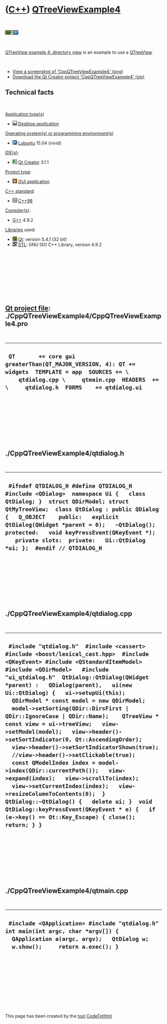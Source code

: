 



 

 

 

 

 

([C++](Cpp.htm)) [QTreeViewExample4](CppQTreeViewExample4.htm)
==============================================================

 

![Qt](PicQt.png)![Qt
Creator](PicQtCreator.png)![Lubuntu](PicLubuntu.png)

 

[QTreeView example 4: directory view](CppQTreeViewExample4.htm) is an
example to use a [QTreeView](CppQTreeView.htm).

 

-   [View a screenshot of
    'CppQTreeViewExample4' (png)](CppQTreeViewExample4.png)
-   [Download the Qt Creator project
    'CppQTreeViewExample4' (zip)](CppQTreeViewExample4.zip)

Technical facts
---------------

 

[Application type(s)](CppApplication.htm)

-   ![Desktop](PicDesktop.png) [Desktop
    application](CppDesktopApplication.htm)

[Operating system(s) or programming environment(s)](CppOs.htm)

-   ![Lubuntu](PicLubuntu.png) [Lubuntu](CppLubuntu.htm) 15.04 (vivid)

[IDE(s)](CppIde.htm):

-   ![Qt Creator](PicQtCreator.png) [Qt Creator](CppQtCreator.htm) 3.1.1

[Project type](CppQtProjectType.htm):

-   ![GUI](PicGui.png) [GUI application](CppGuiApplication.htm)

[C++ standard](CppStandard.htm):

-   ![C++98](PicCpp98.png) [C++98](Cpp98.htm)

[Compiler(s)](CppCompiler.htm):

-   [G++](CppGpp.htm) 4.9.2

[Libraries](CppLibrary.htm) used:

-   ![Qt](PicQt.png) [Qt](CppQt.htm): version 5.4.1 (32 bit)
-   ![STL](PicStl.png) [STL](CppStl.htm): GNU ISO C++ Library, version
    4.9.2

 

 

 

 

 

[Qt project file](CppQtProjectFile.htm): ./CppQTreeViewExample4/CppQTreeViewExample4.pro
----------------------------------------------------------------------------------------

 

  ------------------------------------------------------------------------------------------------------------------------------------------------------------------------------------------------
  ` QT       += core gui greaterThan(QT_MAJOR_VERSION, 4): QT += widgets  TEMPLATE = app  SOURCES += \     qtdialog.cpp \     qtmain.cpp  HEADERS  += \     qtdialog.h  FORMS    += qtdialog.ui`
  ------------------------------------------------------------------------------------------------------------------------------------------------------------------------------------------------

 

 

 

 

 

./CppQTreeViewExample4/qtdialog.h
---------------------------------

 

  ------------------------------------------------------------------------------------------------------------------------------------------------------------------------------------------------------------------------------------------------------------------------------------------------------------------------------------------------------------------------------------
  ` #ifndef QTDIALOG_H #define QTDIALOG_H  #include <QDialog>  namespace Ui {   class QtDialog; }  struct QDirModel; struct QtMyTreeView;  class QtDialog : public QDialog {   Q_OBJECT    public:   explicit QtDialog(QWidget *parent = 0);   ~QtDialog();  protected:   void keyPressEvent(QKeyEvent *);    private slots:  private:   Ui::QtDialog *ui; };  #endif // QTDIALOG_H`
  ------------------------------------------------------------------------------------------------------------------------------------------------------------------------------------------------------------------------------------------------------------------------------------------------------------------------------------------------------------------------------------

 

 

 

 

 

./CppQTreeViewExample4/qtdialog.cpp
-----------------------------------

 

  --------------------------------------------------------------------------------------------------------------------------------------------------------------------------------------------------------------------------------------------------------------------------------------------------------------------------------------------------------------------------------------------------------------------------------------------------------------------------------------------------------------------------------------------------------------------------------------------------------------------------------------------------------------------------------------------------------------------------------------------------------------------------------------------------------------------------------------------------------------------------------------------------------------------------------------------------------------------------
  ` #include "qtdialog.h"  #include <cassert>  #include <boost/lexical_cast.hpp>  #include <QKeyEvent> #include <QStandardItemModel> #include <QDirModel>   #include "ui_qtdialog.h"  QtDialog::QtDialog(QWidget *parent) :   QDialog(parent),   ui(new Ui::QtDialog) {   ui->setupUi(this);    QDirModel * const model = new QDirModel;   model->setSorting(QDir::DirsFirst | QDir::IgnoreCase | QDir::Name);    QTreeView * const view = ui->treeView;   view->setModel(model);   view->header()->setSortIndicator(0, Qt::AscendingOrder);   view->header()->setSortIndicatorShown(true);   //view->header()->setClickable(true);    const QModelIndex index = model->index(QDir::currentPath());   view->expand(index);   view->scrollTo(index);   view->setCurrentIndex(index);   view->resizeColumnToContents(0);  }  QtDialog::~QtDialog() {   delete ui; }  void QtDialog::keyPressEvent(QKeyEvent * e) {   if (e->key() == Qt::Key_Escape) { close(); return; } }`
  --------------------------------------------------------------------------------------------------------------------------------------------------------------------------------------------------------------------------------------------------------------------------------------------------------------------------------------------------------------------------------------------------------------------------------------------------------------------------------------------------------------------------------------------------------------------------------------------------------------------------------------------------------------------------------------------------------------------------------------------------------------------------------------------------------------------------------------------------------------------------------------------------------------------------------------------------------------------------

 

 

 

 

 

./CppQTreeViewExample4/qtmain.cpp
---------------------------------

 

  ---------------------------------------------------------------------------------------------------------------------------------------------------------------------
  ` #include <QApplication> #include "qtdialog.h"  int main(int argc, char *argv[]) {   QApplication a(argc, argv);   QtDialog w;   w.show();     return a.exec(); }`
  ---------------------------------------------------------------------------------------------------------------------------------------------------------------------

 

 

 

 

 





 




This page has been created by the [tool](Tools.htm)
[CodeToHtml](ToolCodeToHtml.htm)
